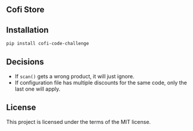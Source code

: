 ## Cofi Store

## Installation

``` bash
pip install cofi-code-challenge
```

## Decisions

* If `scan()` gets a wrong product, it will just ignore.
* If configuration file has multiple discounts for the same code, only the last one will apply.

## License

This project is licensed under the terms of the MIT license.

